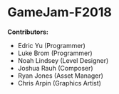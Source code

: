 # GameJam-F2018

**Contributors:**
- Edric Yu (Programmer)
- Luke Brom (Programmer)
- Noah Lindsey (Level Designer)
- Joshua Rauh (Composer)
- Ryan Jones (Asset Manager)
- Chris Arpin (Graphics Artist)
